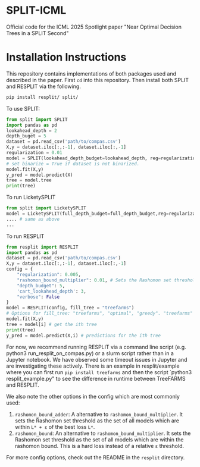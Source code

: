 # SPLIT-ICML
Official code for the ICML 2025 Spotlight paper "Near Optimal Decision Trees in a SPLIT Second" 

# Installation Instructions
This repository contains implementations of both packages used and described in the paper. First `cd` into this repository. Then install both SPLIT and RESPLIT via the following. 
```bash
pip install resplit/ split/
```

To use SPLIT:

```python
from split import SPLIT
import pandas as pd
lookahead_depth = 2
depth_buget = 5
dataset = pd.read_csv('path/to/compas.csv') 
X,y = dataset.iloc[:,:-1], dataset.iloc[:,-1]
regularization = 0.01
model = SPLIT(lookahead_depth_budget=lookahead_depth, reg=regularization, full_depth_budget=depth_buget, verbose=False, binarize=False,time_limit=100)
# set binarize = True if dataset is not binarized.
model.fit(X,y)
y_pred = model.predict(X)
tree = model.tree
print(tree)
```
To run LicketySPLIT
```python
from split import LicketySPLIT
model = LicketySPLIT(full_depth_budget=full_depth_budget,reg=regularization)
.... # same as above
...
```

To run RESPLIT

```python
from resplit import RESPLIT
import pandas as pd
dataset = pd.read_csv('path/to/compas.csv') 
X,y = dataset.iloc[:,:-1], dataset.iloc[:,-1]
config = {
    "regularization": 0.005,
    "rashomon_bound_multiplier": 0.01, # Sets the Rashomon set threshold as the set of all models which are within `(1+ε)L*` of the best loss `L*`.
    "depth_budget": 5,
    'cart_lookahead_depth': 3,
    "verbose": False
}
model = RESPLIT(config, fill_tree = "treefarms")
# Options for fill_tree: "treefarms", "optimal", "greedy". "treefarms" will fill each leaf of each prefix with another TreeFARMS Rashomon set. "optimal" will complete prefixes using GOSDT. "greedy" will do so using greedy completions. 
model.fit(X,y)
tree = model[i] # get the ith tree
print(tree)
y_pred = model.predict(X,i) # predictions for the ith tree
```
For now, we recommend running RESPLIT via a command line script (e.g. python3 run_resplit_on_compas.py) or a slurm script rather than in a Jupyter notebook. We have observed some timeout issues in Jupyter and are investigating these actively. There is an example in resplit/example where you can first run `pip install treefarms` and then the script `python3 resplit_example.py" to see the difference in runtime between TreeFARMS and RESPLIT. 

We also note the other options in the config which are most commonly used:

1. `rashomon_bound_adder`: A alternative to `rashomon_bound_multiplier`. It sets the Rashomon set threshold as the set of all models which are within `L* + ε` of the best loss `L*`.
2. `rashomon_bound`: An alternative to `rashomon_bound_multiplier`. It sets the Rashomon set threshold as the set of all models which are within the rashomon bound. This is a hard loss instead of a relative `ε` threshold.


For more config options, check out the README in the `resplit` directory.
